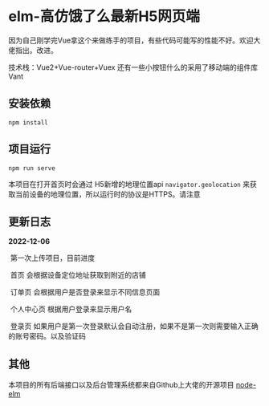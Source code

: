 # elm-高仿饿了么最新H5网页端

因为自己刚学完Vue拿这个来做练手的项目，有些代码可能写的性能不好。欢迎大佬指出。改进。

技术栈：Vue2+Vue-router+Vuex 还有一些小按钮什么的采用了移动端的组件库Vant

## 安装依赖

```
npm install
```

## 项目运行

```
npm run serve
```

本项目在打开首页时会通过 H5新增的地理位置api  `navigator.geolocation`   来获取当前设备的地理位置，所以运行时的协议是HTTPS。请注意

## 更新日志

**2022-12-06**

​	第一次上传项目，目前进度

​	首页 会根据设备定位地址获取到附近的店铺

​	订单页 会根据用户是否登录来显示不同信息页面

​	个人中心页 根据用户登录来显示用户名

​	登录页 如果用户是第一次登录默认会自动注册，如果不是第一次则需要输入正确的账号密码。以及验证码

## 其他

本项目的所有后端接口以及后台管理系统都来自Github上大佬的开源项目  [node-elm](https://github.com/bailicangdu/node-elm)

